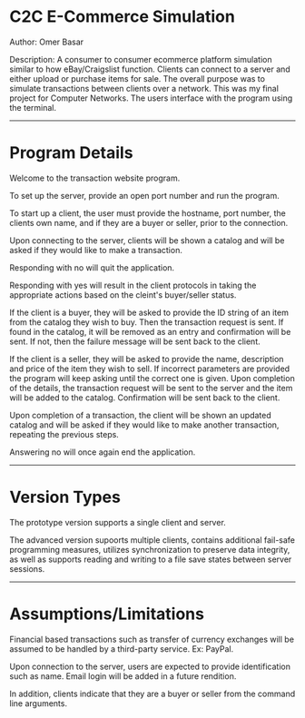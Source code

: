 # C2C E-Commerce Simulation

Author: Omer Basar

Description: A consumer to consumer ecommerce platform simulation similar to how eBay/Craigslist function. Clients can connect to a server and either upload or purchase items for sale. The overall purpose was to simulate transactions between clients over a network. This was my final project for Computer Networks. The users interface with the program using the terminal.

-----------------------------------------------------------------------------
# Program Details

Welcome to the transaction website program.

To set up the server, provide an open port number and run the program.

To start up a client, the user must provide the hostname, port number, the clients own name, and if they are a buyer or seller, prior to the connection.

Upon connecting to the server, clients will be shown a catalog and will be asked if they would like to make a transaction.

Responding with no will quit the application.

Responding with yes will result in the client protocols in taking the appropriate actions based on the cleint's buyer/seller status.

If the client is a buyer, they will be asked to provide the ID string of an item from the catalog they wish to buy. Then the transaction request is sent. If found in the catalog, it will be removed as an entry and confirmation will be sent. If not, then the failure message will be sent back to the client.

If the client is a seller, they will be asked to provide the name, description and price of the item they wish to sell. If incorrect parameters are provided the program will keep asking until the correct one is given. Upon completion of the details, the transaction request will be sent to the server and the item will be added to the catalog. Confirmation will be sent back to the client.

Upon completion of a transaction, the client will be shown an updated catalog and will be asked if they would like to make another transaction, repeating the previous steps.

Answering no will once again end the application.

-----------------------------------------------------------------------------
# Version Types
The prototype version supports a single client and server.

The advanced version supoorts multiple clients, contains additional fail-safe programming measures, utilizes synchronization to preserve
data integrity, as well as supports reading and writing to a file save states between server sessions.

-----------------------------------------------------------------------------
# Assumptions/Limitations
Financial based transactions such as transfer of currency exchanges will be assumed to be handled by a third-party service. Ex: PayPal.

Upon connection to the server, users are expected to provide identification such as name. Email login will be added in a future rendition.

In addition, clients indicate that they are a buyer or seller from the command line arguments.

